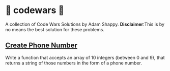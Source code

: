 # :cowboy_hat_face: codewars :cowboy_hat_face:
A collection of Code Wars Solutions by Adam Shappy. **Disclaimer**:This is by no means the best solution for these problems.

## [Create Phone Number](https://github.com/mrshappy0/codewars/blob/master/Create-Phone-Number.js)
Write a function that accepts an array of 10 integers (between 0 and 9), that returns a string of those numbers in the form of a phone number.